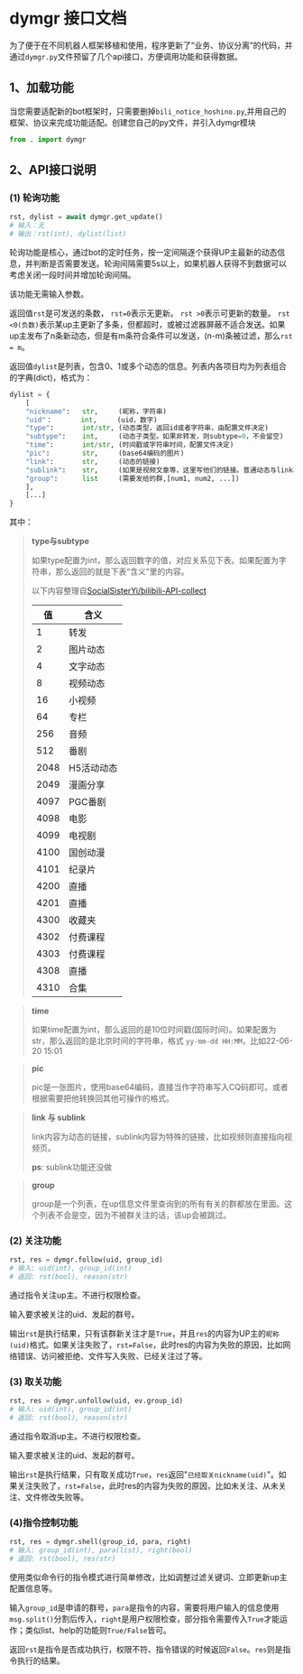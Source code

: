 # dymgr 接口文档

为了便于在不同机器人框架移植和使用，程序更新了“业务、协议分离”的代码，并通过`dymgr.py`文件预留了几个api接口，方便调用功能和获得数据。

## 1、加载功能

当您需要适配新的bot框架时，只需要删掉`bili_notice_hoshino.py`,并用自己的框架、协议来完成功能适配。创建您自己的py文件，并引入dymgr模块

```python
from . import dymgr
```

## 2、API接口说明

### (1) 轮询功能

```python
rst, dylist = await dymgr.get_update()
# 输入：无
# 输出：rst(int), dylist(list)
```

轮询功能是核心，通过bot的定时任务，按一定间隔逐个获得UP主最新的动态信息，并判断是否需要发送。轮询间隔需要5s以上，如果机器人获得不到数据可以考虑关闭一段时间并增加轮询间隔。

该功能无需输入参数。

返回值`rst`是可发送的条数， `rst=0`表示无更新。 `rst >0`表示可更新的数量。 `rst <0(负数)`表示某up主更新了多条，但都超时，或被过滤器屏蔽不适合发送。如果up主发布了n条新动态，但是有m条符合条件可以发送，(n-m)条被过滤，那么`rst = m`。

返回值`dylist`是列表，包含0、1或多个动态的信息。列表内各项目均为列表组合的字典(dict)，格式为：

```python
dylist = {
    [
    "nickname":   str,     (昵称，字符串)
    "uid"：       int,     (uid，数字)
    "type":       int/str, (动态类型，返回id或者字符串，由配置文件决定)
    "subtype":    int,     (动态子类型。如果非转发，则subtype=0，不会留空)
    "time":       int/str, (时间戳或字符串时间，配置文件决定)
    "pic":        str,     (base64编码的图片)
    "link":       str,     (动态的链接)
    "sublink":    str,     (如果是视频文章等，这里写他们的链接。普通动态与link相同)
    "group":      list     (需要发给的群,[num1, num2, ...])
    ],
    [...]
}
```

其中：

> **type与subtype**
> 
> 如果type配置为int，那么返回数字的值，对应关系见下表。如果配置为字符串，那么返回的就是下表“含义”里的内容。
>
>以下内容整理自[SocialSisterYi/bilibili-API-collect](https://github.com/SocialSisterYi/bilibili-API-collect)
>
>| 值 | 含义          |
>| ---- | ---- |
>| 1 | 转发 |
>| 2 | 图片动态 |
>| 4 | 文字动态 |
>| 8 | 视频动态 |
>| 16 | 小视频 |
>| 64 | 专栏 |
>| 256 | 音频 |
>|	512	| 番剧 |
>|	2048	| H5活动动态 |
>|	2049	| 漫画分享 |
>|	4097	| PGC番剧 |
>|	4098	| 电影 |
>|	4099	| 电视剧 |
>|	4100	| 国创动漫 |
>|	4101	| 纪录片 |
>|	4200	| 直播 |
>|	4201	| 直播 |
>|	4300	| 收藏夹 |
>|	4302	| 付费课程 |
>|	4303	| 付费课程 |
>|	4308	| 直播 |
>|	4310	| 合集 |

> **time**
>
> 如果time配置为int，那么返回的是10位时间戳(国际时间)。如果配置为str，那么返回的是北京时间的字符串，格式 `yy-mm-dd HH:MM`，比如22-06-20 15:01

> **pic**
>
> pic是一张图片，使用base64编码，直接当作字符串写入CQ码即可。或者根据需要把他转换回其他可操作的格式。

> **link 与 sublink**
>
> link内容为动态的链接，sublink内容为特殊的链接，比如视频则直接指向视频页。
>
> **ps**: sublink功能还没做

> **group**
>
> group是一个列表，在up信息文件里查询到的所有有关的群都放在里面。这个列表不会是空，因为不被群关注的话，该up会被跳过。

### (2) 关注功能

```python
rst, res = dymgr.follow(uid, group_id)
# 输入: uid(int), group_id(int)
# 返回: rst(bool), reason(str)
```

通过指令关注up主。不进行权限检查。

输入要求被关注的uid、发起的群号。

输出`rst`是执行结果，只有该群新关注才是`True`，并且`res`的内容为UP主的`昵称(uid)`格式。如果关注失败了，`rst=False`，此时res的内容为失败的原因，比如网络错误、访问被拒绝、文件写入失败、已经关注过了等。

### (3) 取关功能

```python
rst, res = dymgr.unfollow(uid, ev.group_id)
# 输入: uid(int), group_id(int)
# 返回: rst(bool), reason(str)
```

通过指令取消up主。不进行权限检查。

输入要求被关注的uid、发起的群号。

输出`rst`是执行结果，只有取关成功`True`，`res`返回"`已经取关nickname(uid)`"。如果关注失败了，`rst=False`，此时res的内容为失败的原因，比如未关注、从未关注、文件修改失败等。

### (4)指令控制功能

```python
rst, res = dymgr.shell(group_id, para, right)
# 输入: group_id(int), para(list), right(bool)
# 返回: rst(bool), res(str)
```

使用类似命令行的指令模式进行简单修改，比如调整过滤关键词、立即更新up主配置信息等。

输入`group_id`是申请的群号，`para`是指令的内容，需要将用户输入的信息使用`msg.split()`分割后传入，`right`是用户权限检查，部分指令需要传入`True`才能运作；类似list、help的功能则`True/False`皆可。

返回`rst`是指令是否成功执行，权限不符、指令错误的时候返回`False`。`res`则是指令执行的结果。


